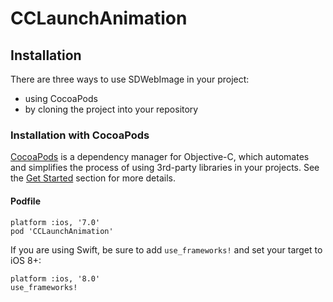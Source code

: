 # CCLaunchAnimation


## Installation

There are three ways to use SDWebImage in your project:
- using CocoaPods
- by cloning the project into your repository

### Installation with CocoaPods

[CocoaPods](http://cocoapods.org/) is a dependency manager for Objective-C, which automates and simplifies the process of using 3rd-party libraries in your projects. See the [Get Started](http://cocoapods.org/#get_started) section for more details.

#### Podfile
```
platform :ios, '7.0'
pod 'CCLaunchAnimation'
```

If you are using Swift, be sure to add `use_frameworks!` and set your target to iOS 8+:
```
platform :ios, '8.0'
use_frameworks!
```


